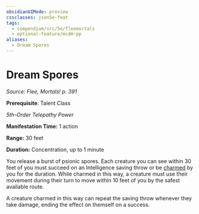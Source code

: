 ```yaml
---
obsidianUIMode: preview
cssclasses: json5e-feat
tags:
  - compendium/src/5e/fleemortals
  - optional-feature/mcdm-pp
aliases:
  - Dream Spores
---
```

# Dream Spores
*Source: Flee, Mortals! p. 391*  

**Prerequisite**: Talent Class

*5th-Order Telepathy Power*

**Manifestation Time:** 1 action

**Range:** 30 feet

**Duration:** Concentration, up to 1 minute

You release a burst of psionic spores. Each creature you can see within 30 feet of you must succeed on an Intelligence saving throw or be [charmed](2-Mechanics/CLI/rules/conditions.md#charmed) by you for the duration. While charmed in this way, a creature must use their movement during their turn to move within 10 feet of you by the safest available route.

A creature charmed in this way can repeat the saving throw whenever they take damage, ending the effect on themself on a success.